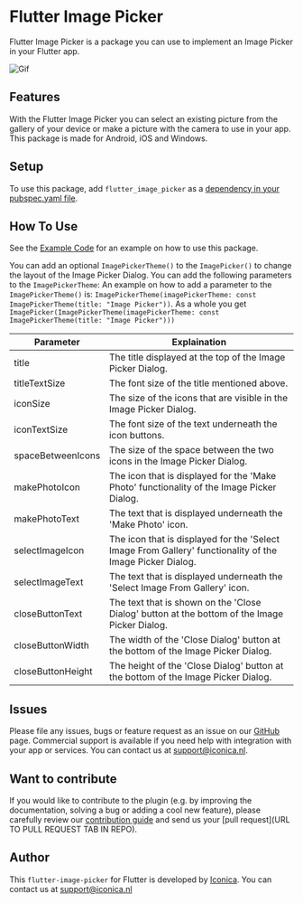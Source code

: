 # Flutter Image Picker
Flutter Image Picker is a package you can use to implement an Image Picker in your Flutter app.

![Gif](example/gif/ImagePickerGif.gif)

## Features

With the Flutter Image Picker you can select an existing picture from the gallery of your device or make a picture with the camera to use in your app. This package is made for Android, iOS and Windows.

## Setup

To use this package, add `flutter_image_picker` as a [dependency in your pubspec.yaml file](https://flutter.dev/docs/development/platform-integration/platform-channels).

## How To Use

See the [Example Code](example/lib/main.dart) for an example on how to use this package.

You can add an optional `ImagePickerTheme()` to the `ImagePicker()` to change the layout of the Image Picker Dialog. You can add the following parameters to the `ImagePickerTheme`:
An example on how to add a parameter to the `ImagePickerTheme()` is: `ImagePickerTheme(imagePickerTheme: const ImagePickerTheme(title: "Image Picker"))`.
As a whole you get `ImagePicker(ImagePickerTheme(imagePickerTheme: const ImagePickerTheme(title: "Image Picker")))`

|     Parameter     |  Explaination  |
|-------------------|----------------|
|       title       | The title displayed at the top of the Image Picker Dialog. |
|   titleTextSize   | The font size of the title mentioned above. |
|     iconSize      | The size of the icons that are visible in the Image Picker Dialog. |
|   iconTextSize    | The font size of the text underneath the icon buttons. |
| spaceBetweenIcons | The size of the space between the two icons in the Image Picker Dialog. |
|   makePhotoIcon   | The icon that is displayed for the 'Make Photo' functionality of the Image Picker Dialog. |
|   makePhotoText   | The text that is displayed underneath the 'Make Photo' icon. |
|  selectImageIcon  | The icon that is displayed for the 'Select Image From Gallery' functionality of the Image Picker Dialog. |
|  selectImageText  | The text that is displayed underneath the 'Select Image From Gallery' icon. |
|  closeButtonText  | The text that is shown on the 'Close Dialog' button at the bottom of the Image Picker Dialog. |
|  closeButtonWidth  | The width of the 'Close Dialog' button at the bottom of the Image Picker Dialog. |
|  closeButtonHeight  | The height of the 'Close Dialog' button at the bottom of the Image Picker Dialog. |


## Issues

Please file any issues, bugs or feature request as an issue on our [GitHub](https://github.com/Iconica-Development/flutter_image_picker/pulls) page. Commercial support is available if you need help with integration with your app or services. You can contact us at [support@iconica.nl](mailto:support@iconica.nl).

## Want to contribute

If you would like to contribute to the plugin (e.g. by improving the documentation, solving a bug or adding a cool new feature), please carefully review our [contribution guide](../CONTRIBUTING.md) and send us your [pull request](URL TO PULL REQUEST TAB IN REPO).

## Author

This `flutter-image-picker` for Flutter is developed by [Iconica](https://iconica.nl). You can contact us at <support@iconica.nl>